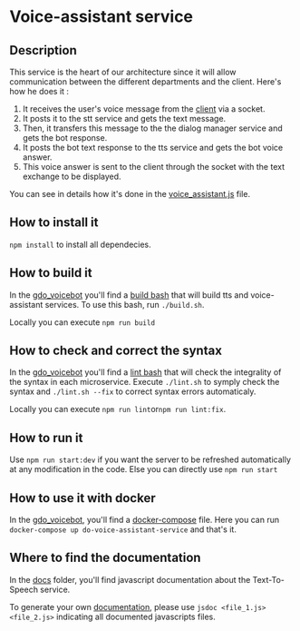 
# Voice-assistant service

## Description

This service is the heart of our architecture since it will allow communication between the different departments and the client. Here's how he does it :

1. It receives the user's voice message from the [client](https://github.com/dsi-icl/do-voice-interaction/tree/master/gdo_voicebot/voice_assistant_client) via a socket.
2. It posts it to the stt service and gets the text message.
3. Then, it transfers this message to the the dialog manager service and gets the bot response.
4. It posts the bot text response to the tts service and gets the bot voice answer.
5. This voice answer is sent to the client through the socket with the text exchange to be displayed.

You can see in details how it's done in the [voice_assistant.js](https://github.com/dsi-icl/do-voice-interaction/blob/master/gdo_voicebot/voice_assistant_service/src/routes/voice_assistant.js) file.

## How to install it

`npm install` to install all dependecies.

## How to build it

In the [gdo_voicebot](https://github.com/dsi-icl/do-voice-interaction/tree/master/gdo_voicebot) you'll find a [build bash](https://github.com/dsi-icl/do-voice-interaction/blob/master/gdo_voicebot/build.sh) that will build tts and voice-assistant services. To use this bash, run `./build.sh`.

Locally you can execute `npm run build`

## How to check and correct the syntax

In the [gdo_voicebot](https://github.com/dsi-icl/do-voice-interaction/tree/master/gdo_voicebot) you'll find a [lint bash](https://github.com/dsi-icl/do-voice-interaction/blob/master/gdo_voicebot/lint.sh) that will check the integrality of the syntax in each microservice. Execute `./lint.sh` to symply check the syntax and `./lint.sh --fix` to correct syntax errors automaticaly.

Locally you can execute `npm run lint`or`npm run lint:fix`.

## How to run it

Use `npm run start:dev` if you want the server to be refreshed automatically at any modification in the code. Else you can directly use `npm run start`

## How to use it with docker

In the [gdo_voicebot](https://github.com/dsi-icl/do-voice-interaction/tree/master/gdo_voicebot), you'll find a [docker-compose](https://github.com/dsi-icl/do-voice-interaction/blob/master/gdo_voicebot/docker-compose.yml) file. Here you can run `docker-compose up do-voice-assistant-service` and that's it.

## Where to find the documentation 

In the [docs](https://github.com/dsi-icl/do-voice-interaction/tree/master/gdo_voicebot/voice_assistant_service/docs) folder, you'll find javascript documentation about the Text-To-Speech service. 

To generate your own [documentation](https://jsdoc.app/), please use `jsdoc <file_1.js> <file_2.js>` indicating all documented javascripts files.
